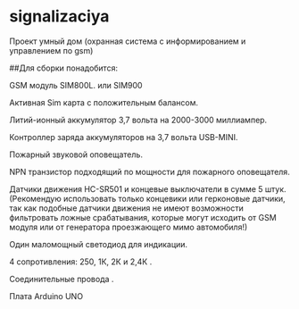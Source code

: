 # signalizaciya
Проект умный дом (охранная система с информированием и управлением по gsm)

##Для сборки понадобится:

GSM модуль SIM800L. или SIM900

Активная Sim карта с положительным балансом.

Литий-ионный аккумулятор 3,7 вольта на 2000-3000 миллиампер.

Контроллер заряда аккумуляторов на 3,7 вольта USB-MINI.

Пожарный звуковой оповещатель.

NPN транзистор подходящий по мощности для пожарного оповещателя.

Датчики движения HC-SR501 и концевые выключатели в сумме 5 штук. (Рекомендую использовать только концевики или герконовые датчики, 
так как подобные датчики движения не имеют возможности фильтровать ложные срабатывания, которые могут исходить от GSM модуля или от генератора 
проезжающего мимо автомобиля!)

Один маломощный светодиод для индикации.

4 сопротивления: 250, 1К, 2К и 2,4К .

Соединительные провода .

Плата Arduino UNO
